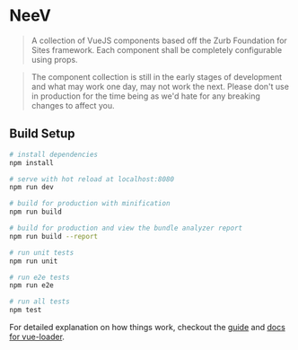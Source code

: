 # NeeV

> A collection of VueJS components based off the Zurb Foundation for Sites framework. Each component shall be completely configurable using props.

> The component collection is still in the early stages of development and what may work one day, may not work the next. Please don't use in production for the time being as we'd hate for any breaking changes to affect you.

## Build Setup

``` bash
# install dependencies
npm install

# serve with hot reload at localhost:8080
npm run dev

# build for production with minification
npm run build

# build for production and view the bundle analyzer report
npm run build --report

# run unit tests
npm run unit

# run e2e tests
npm run e2e

# run all tests
npm test
```

For detailed explanation on how things work, checkout the [guide](http://vuejs-templates.github.io/webpack/) and [docs for vue-loader](http://vuejs.github.io/vue-loader).

